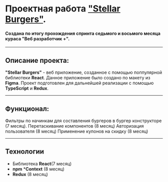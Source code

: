 # Проектная работа ["Stellar Burgers"](#).
#### Создана по итогу прохождения спринта седьмого и восьмого месяца кураса "Веб разработчик +".
***
## Описание проекта:
__"Stellar Burgers"__ - веб приложение, созданное с помощью поппулярной библиотеки __React__. Данное приложение было создано по макету из __Figma__. Проект подготовлен для дальнейшей реализации с помощью __TypeScript__ и __Redux__.
***
## Функционал:
Фильтры по начинкам для составления бургеров в бургер конструкторе (7 месяц).
Перетаскивание компонентов (8 месяц)
Авторизация пользователя (8 месяц)
Применение купонов на скидку (8 месяц)
***
## Технологии
* Библиотека __React__(7 месяц)
* __npm__
*__Context__ (8 месяц)
* __Redux__ (8 месяц)
